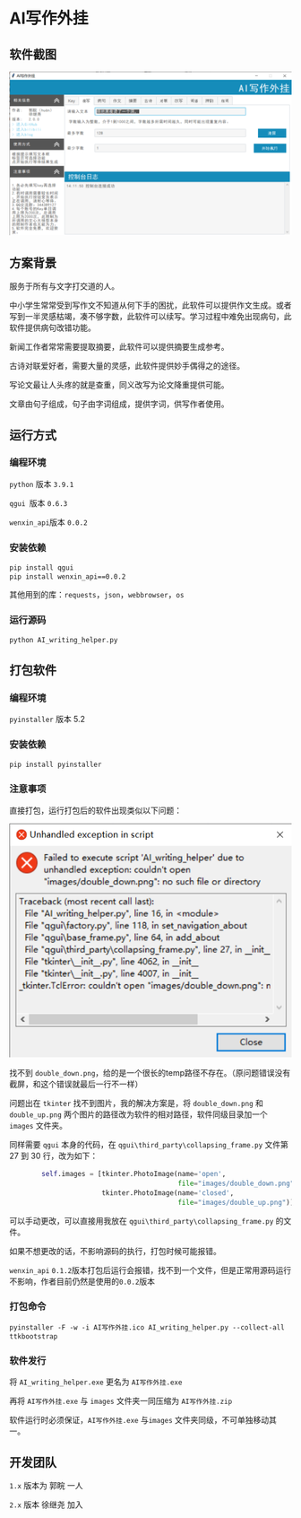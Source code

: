 # AI写作外挂

## 软件截图

![软件截图](images_doc/软件截图.png)

## 方案背景

服务于所有与文字打交道的人。

中小学生常常受到写作文不知道从何下手的困扰，此软件可以提供作文生成。或者写到一半灵感枯竭，凑不够字数，此软件可以续写。学习过程中难免出现病句，此软件提供病句改错功能。

新闻工作者常常需要提取摘要，此软件可以提供摘要生成参考。

古诗对联爱好者，需要大量的灵感，此软件提供妙手偶得之的途径。

写论文最让人头疼的就是查重，同义改写为论文降重提供可能。

文章由句子组成，句子由字词组成，提供字词，供写作者使用。

## 运行方式

### 编程环境

`python` 版本 `3.9.1`	

`qgui `版本 `0.6.3`

`wenxin_api`版本 `0.0.2`

### 安装依赖

```
pip install qgui
pip install wenxin_api==0.0.2
```

其他用到的库：`requests`，`json`，`webbrowser`，`os`

### 运行源码

```
python AI_writing_helper.py
```

## 打包软件

### 编程环境

`pyinstaller` 版本 5.2

### 安装依赖

```
pip install pyinstaller
```

### 注意事项

直接打包，运行打包后的软件出现类似以下问题：

![直接打包软件报错](images_doc/直接打包软件报错.png)

找不到 `double_down.png`，给的是一个很长的temp路径不存在。（原问题错误没有截屏，和这个错误就最后一行不一样）

问题出在 `tkinter` 找不到图片，我的解决方案是，将 `double_down.png` 和 `double_up.png` 两个图片的路径改为软件的相对路径，软件同级目录加一个 `images` 文件夹。

同样需要 `qgui` 本身的代码，在 `qgui\third_party\collapsing_frame.py` 文件第 27 到 30 行，改为如下：

```python
        self.images = [tkinter.PhotoImage(name='open',
                                          file="images/double_down.png"),
                       tkinter.PhotoImage(name='closed',
                                          file="images/double_up.png")]
```

可以手动更改，可以直接用我放在 `qgui\third_party\collapsing_frame.py` 的文件。

如果不想更改的话，不影响源码的执行，打包时候可能报错。

`wenxin_api` `0.1.2`版本打包后运行会报错，找不到一个文件，但是正常用源码运行不影响，作者目前仍然是使用的`0.0.2`版本

### 打包命令

```
pyinstaller -F -w -i AI写作外挂.ico AI_writing_helper.py --collect-all ttkbootstrap
```

### 软件发行

将 `AI_writing_helper.exe` 更名为 `AI写作外挂.exe`

再将 `AI写作外挂.exe` 与 `images` 文件夹一同压缩为 `AI写作外挂.zip`

软件运行时必须保证，`AI写作外挂.exe` 与`images` 文件夹同级，不可单独移动其一。

## 开发团队

`1.x` 版本为 郭睆 一人

`2.x` 版本 徐继尧 加入